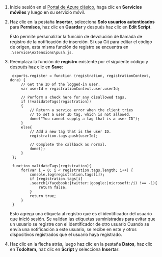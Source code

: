 
1. Inicie sesión en el [Portal de Azure clásico](https://manage.windowsazure.com/), haga clic en **Servicios móviles** y luego en su servicio móvil.

2. Haz clic en la pestaña **Insertar**, selecciona **Solo usuarios autenticados** para **Permisos**, haz clic en **Guardar** y después haz clic en **Edit Script**.
	
	Esto permite personalizar la función de devolución de llamada de registro de la notificación de inserción. Si usa Git para editar el código de origen, esta misma función de registro se encuentra en `.\service\extensions\push.js`.

3. Reemplaza la función de **registro** existente por el siguiente código y después haz clic en **Save**:

		exports.register = function (registration, registrationContext, done) {   
		    // Get the ID of the logged-in user.
			var userId = registrationContext.user.userId;    
		    
			// Perform a check here for any disallowed tags.
			if (!validateTags(registration))
			{
				// Return a service error when the client tries 
		        // to set a user ID tag, which is not allowed.		
				done("You cannot supply a tag that is a user ID");		
			}
			else{
				// Add a new tag that is the user ID.
				registration.tags.push(userId);
				
				// Complete the callback as normal.
				done();
			}
		};
		
		function validateTags(registration){
		    for(var i = 0; i < registration.tags.length; i++) { 
		        console.log(registration.tags[i]);           
				if (registration.tags[i]
				.search(/facebook:|twitter:|google:|microsoft:/i) !== -1){
					return false;
				}
				return true;
			}
		}

	Esto agrega una etiqueta al registro que es el identificador del usuario que inició sesión. Se validan las etiquetas suministradas para evitar que un usuario se registre con el identificador de otro usuario Cuando se envía una notificación a este usuario, se recibe en este y otros dispositivos registrados que el usuario haya registrado.

4. Haz clic en la flecha atrás, luego haz clic en la pestaña **Datos**, haz clic en **TodoItem**, haz clic en **Script** y selecciona **Insertar**.

<!---HONumber=AcomDC_1203_2015-->
